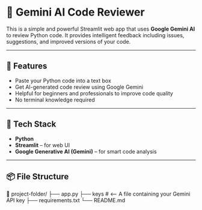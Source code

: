 # 🧠 Gemini AI Code Reviewer

This is a simple and powerful Streamlit web app that uses **Google Gemini AI** to review Python code. It provides intelligent feedback including issues, suggestions, and improved versions of your code.

---

## 🚀 Features

- Paste your Python code into a text box
- Get AI-generated code review using Google Gemini
- Helpful for beginners and professionals to improve code quality
- No terminal knowledge required

---

## 🧰 Tech Stack

- **Python**
- **Streamlit** – for web UI
- **Google Generative AI (Gemini)** – for smart code analysis

---

## 📦 File Structure

📁 project-folder/
├── app.py
├── keys # <-- A file containing your Gemini API key
├── requirements.txt
└── README.md




